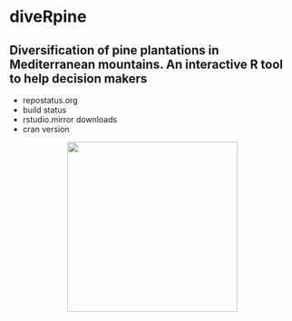 diveRpine
================================

## Diversification of pine plantations in Mediterranean mountains. An interactive R tool to help decision makers

- repostatus.org
- build status
- rstudio.mirror downloads
- cran version


<p align="center">
<img src="https://www.bibliometrix.org/logo.png" width="300"  />
</p>
